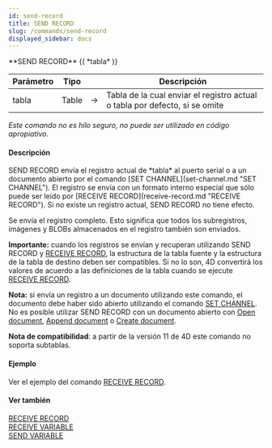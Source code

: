```yaml
---
id: send-record
title: SEND RECORD
slug: /commands/send-record
displayed_sidebar: docs
---
```


<!--REF #_command_.SEND RECORD.Syntax-->**SEND RECORD** {( *tabla* )}<!-- END REF-->
<!--REF #_command_.SEND RECORD.Params-->
| Parámetro | Tipo |  | Descripción |
| --- | --- | --- | --- |
| tabla | Table | &#8594;  | Tabla de la cual enviar el registro actual o tabla por defecto, si se omite |

<!-- END REF-->

*Este comando no es hilo seguro, no puede ser utilizado en código apropiativo.*


#### Descripción 

<!--REF #_command_.SEND RECORD.Summary-->SEND RECORD envía el registro actual de *tabla* al puerto serial o a un documento abierto por el comando [SET CHANNEL](set-channel.md "SET CHANNEL").<!-- END REF--> El registro se envía con un formato interno especial que sólo puede ser leído por [RECEIVE RECORD](receive-record.md "RECEIVE RECORD"). Si no existe un registro actual, SEND RECORD no tiene efecto.

Se envía el registro completo. Esto significa que todos los subregistros, imágenes y BLOBs almacenados en el registro también son enviados. 

**Importante:** cuando los registros se envían y recuperan utilizando SEND RECORD y [RECEIVE RECORD](receive-record.md "RECEIVE RECORD"), la estructura de la tabla fuente y la estructura de la tabla de destino deben ser compatibles. Si no lo son, 4D convertirá los valores de acuerdo a las definiciones de la tabla cuando se ejecute [RECEIVE RECORD](receive-record.md "RECEIVE RECORD").

**Nota:** si envía un registro a un documento utilizando este comando, el documento debe haber sido abierto utilizando el comando [SET CHANNEL](set-channel.md "SET CHANNEL"). No es posible utilizar SEND RECORD con un documento abierto con [Open document](open-document.md "Open document"), [Append document](append-document.md "Append document") o [Create document](create-document.md "Create document").

**Nota de compatibilidad**: a partir de la versión 11 de 4D este comando no soporta subtablas.

#### Ejemplo 

Ver el ejemplo del comando [RECEIVE RECORD](receive-record.md "RECEIVE RECORD").

#### Ver también 

[RECEIVE RECORD](receive-record.md)  
[RECEIVE VARIABLE](receive-variable.md)  
[SEND VARIABLE](send-variable.md)  